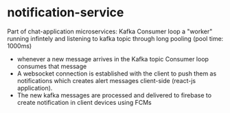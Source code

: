 # notification-service

Part of chat-application microservices: Kafka Consumer loop a "worker" running infintely and listening to kafka topic through long pooling (pool time: 1000ms)
- whenever a new message arrives in the Kafka topic Consumer loop consumes that message
- A websocket connection is established with the client to push them as notifications which creates alert messages client-side (react-js application).
- The new kafka messages are processed and delivered to firebase to create notification in client devices using FCMs

